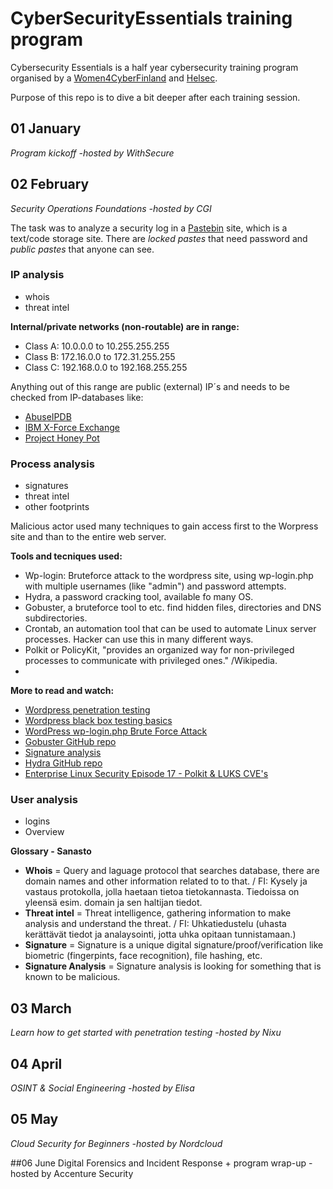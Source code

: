 # CyberSecurityEssentials training program

Cybersecurity Essentials is a half year cybersecurity training program organised by a [Women4CyberFinland](https://www.women4cyberfinland.com/cse2024) and [Helsec](https://helsec.fi).

Purpose of this repo is to dive a bit deeper after each training session.

## 01 January

_Program kickoff -hosted by WithSecure_

## 02 February

_Security Operations Foundations -hosted by CGI_

The task was to analyze a security log in a [Pastebin](https://pastebin.com/faq) site, which is a text/code storage site. There are *locked pastes* that need password and *public pastes* that anyone can see. 

### IP analysis
- whois
- threat intel

**Internal/private networks (non-routable) are in range:**
- Class A: 10.0.0.0 to 10.255.255.255
- Class B: 172.16.0.0 to 172.31.255.255
- Class C: 192.168.0.0 to 192.168.255.255

Anything out of this range are public (external) IP´s and needs to be checked from IP-databases like:
- [AbuseIPDB](https://www.abuseipdb.com)
- [IBM X-Force Exchange](https://exchange.xforce.ibmcloud.com)
- [Project Honey Pot](https://www.projecthoneypot.org/search_ip.php)

### Process analysis
- signatures
- threat intel
- other footprints

Malicious actor used many techniques to gain access first to the Worpress site and than to the entire web server.

**Tools and tecniques used:**
- Wp-login: Bruteforce attack to the wordpress site, using wp-login.php with multiple usernames (like "admin") and password attempts. 
- Hydra, a password cracking tool, available fo many OS.
- Gobuster, a bruteforce tool to etc. find hidden files, directories and DNS subdirectories.
- Crontab, an automation tool that can be used to automate Linux server processes. Hacker can use this in many different ways.
- Polkit or PolicyKit, "provides an organized way for non-privileged processes to communicate with privileged ones." /Wikipedia.
- 

**More to read and watch:**
- [Wordpress penetration testing](https://www.getastra.com/blog/security-audit/wordpress-penetration-testing/)
- [Wordpress black box testing basics](https://wpscan.com/blog/wordpress-black-box-testing-basics/)
- [WordPress wp-login.php Brute Force Attack](https://www.inmotionhosting.com/support/edu/wordpress/wp-login-brute-force-attack/)
- [Gobuster GitHub repo](https://github.com/OJ/gobuster)
- [Signature analysis](https://www.sciencedirect.com/topics/computer-science/signature-analysis)
- [Hydra GitHub repo](https://github.com/vanhauser-thc/thc-hydra)
- [Enterprise Linux Security Episode 17 - Polkit & LUKS CVE's](https://youtu.be/161DQfCsRaY?si=SfH6TGKxc6Hnbpbs)

### User analysis
- logins
- Overview

**Glossary - Sanasto**

- **Whois** = Query and laguage protocol that searches database, there are domain names and other information related to to that. / FI: Kysely ja vastaus protokolla, jolla haetaan tietoa tietokannasta. Tiedoissa on yleensä esim. domain ja sen haltijan tiedot.
- **Threat intel** = Threat intelligence, gathering information to make analysis and understand the threat. / FI: Uhkatiedustelu (uhasta kerättävät tiedot ja analaysointi, jotta uhka opitaan tunnistamaan.)
- **Signature** = Signature is a unique digital signature/proof/verification like biometric (fingerpints, face recognition), file hashing, etc.
- **Signature Analysis** = Signature analysis is looking for something that is known to be malicious.


## 03 March

_Learn how to get started with penetration testing -hosted by Nixu_

## 04 April

_OSINT & Social Engineering -hosted by Elisa_

## 05 May

_Cloud Security for Beginners -hosted by Nordcloud_

##06 June
Digital Forensics and Incident Response + program wrap-up -hosted by Accenture Security
